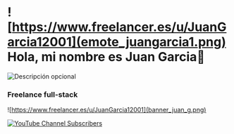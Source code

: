 # ![https://www.freelancer.es/u/JuanGarcia12001](emote_juangarcia1.png) Hola, mi nombre es Juan Garcia👋

![Descripción opcional](https://user-images.githubusercontent.com/73097560/115834477-dbab4500-a447-11eb-908a-139a6edaec5c.gif)

### Freelance full-stack

![https://www.freelancer.es/u/JuanGarcia12001](banner_juan_g.png)

[![YouTube Channel Subscribers]()]()
